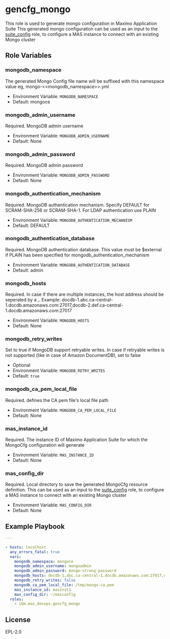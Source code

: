 gencfg_mongo
============

This role is used to generate mongo configuration in Maximo Application Suite
This generated mongo configuration can be used as an input to the [suite_config](suite_config.md) role, to configure a MAS instance to connect with an existing Mongo cluster

Role Variables
--------------

### mongodb_namespace
The generated Mongo Config file name will be suffixed with this namespace value eg, mongo-<<mongodb_namespace>>.yml

- Environment Variable: `MONGODB_NAMESPACE`
- Default: mongoce

### mongodb_admin_username
Required. MongoDB admin username

- Environment Variable: `MONGODB_ADMIN_USERNAME`
- Default: None

### mongodb_admin_password
Required. MongoDB admin password

- Environment Variable: `MONGODB_ADMIN_PASSWORD`
- Default: None

### mongodb_authentication_mechanism
Required. MongoDB authentication mechanism. Specify DEFAULT for SCRAM-SHA-256 or SCRAM-SHA-1. For LDAP authentication use PLAIN

- Environment Variable: `MONGODB_AUTHENTICATION_MECHANISM`
- Default: DEFAULT

### mongodb_authentication_database
Required. MongoDB authentication database. This value must be $external if PLAIN has been specified for mongodb_authentication_mechanism

- Environment Variable: `MONGODB_AUTHENTICATION_DATABASE`
- Default: admin

### mongodb_hosts
Required. In case if there are multiple instances, the host address should be seperated by a ,. Example: docdb-1.abc.ca-central-1.docdb.amazonaws.com:27017,docdb-2.def.ca-central-1.docdb.amazonaws.com:27017

- Environment Variable: `MONGODB_HOSTS`
- Default: None

### mongodb_retry_writes
Set to true if MongoDB support retryable writes. In case if retryable writes is not supported (like in case of Amazon DocumentDB), set to false

- Optional
- Environment Variable: `MONGODB_RETRY_WRITES`
- Default: `true`

### mongodb_ca_pem_local_file
Required. defines the CA pem file's local file path

- Environment Variable: `MONGODB_CA_PEM_LOCAL_FILE`
- Default: None

### mas_instance_id
Required. The instance ID of Maximo Application Suite for which the MongoCfg configuration will generate 

- Environment Variable: `MAS_INSTANCE_ID`
- Default: None

### mas_config_dir
Required. Local directory to save the generated MongoCfg resource definition. This can be used as an input to the [suite_config](suite_config.md) role, to configure a MAS instance to connect with an existing Mongo cluster

- Environment Variable: `MAS_CONFIG_DIR`
- Default: None

Example Playbook
----------------

```yaml
---

- hosts: localhost
  any_errors_fatal: true 
  vars:
    mongodb_namespace: mongoce
    mongodb_admin_username: mongoadmin
    mongodb_admin_password: mongo-strong-password
    mongodb_hosts: docdb-1.abc.ca-central-1.docdb.amazonaws.com:27017,docdb-2.def.ca-central-1.docdb.amazonaws.com:27017
    mongodb_retry_writes: false
    mongodb_ca_pem_local_file: /tmp/mongo-ca.pem
    mas_instance_id: masinst1
    mas_config_dir: ~/masconfig  
  roles:
    - ibm.mas_devops.gencfg_mongo
```

License
-------

EPL-2.0
